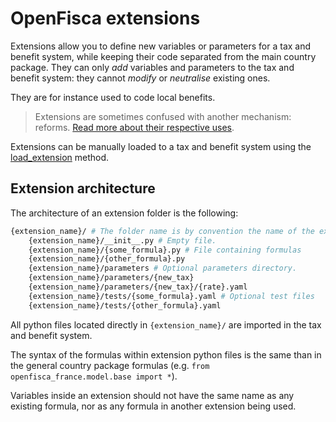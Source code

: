 # OpenFisca extensions

Extensions allow you to define new variables or parameters for a tax and benefit system, while keeping their code separated from the main country package. They can only _add_ variables and parameters to the tax and benefit system: they cannot _modify_ or _neutralise_ existing ones.

They are for instance used to code local benefits.

> Extensions are sometimes confused with another mechanism: reforms. [Read more about their respective uses](../key-concepts/reforms.md#differences-between-reforms-and-extensions).

Extensions can be manually loaded to a tax and benefit system using the [load_extension](../../openfisca-python-api/tax-benefit-system) method.

## Extension architecture

The architecture of an extension folder is the following:

```sh
{extension_name}/ # The folder name is by convention the name of the extension.
    {extension_name}/__init__.py # Empty file.
    {extension_name}/{some_formula}.py # File containing formulas
    {extension_name}/{other_formula}.py
    {extension_name}/parameters # Optional parameters directory.
    {extension_name}/parameters/{new_tax}
    {extension_name}/parameters/{new_tax}/{rate}.yaml
    {extension_name}/tests/{some_formula}.yaml # Optional test files
    {extension_name}/tests/{other_formula}.yaml
```

All python files located directly in `{extension_name}/` are imported in the tax and benefit system.

The syntax of the formulas within extension python files is the same than in the general country package formulas (e.g. `from openfisca_france.model.base import *`).

Variables inside an extension should not have the same name as any existing formula, nor as any formula in another extension being used.
